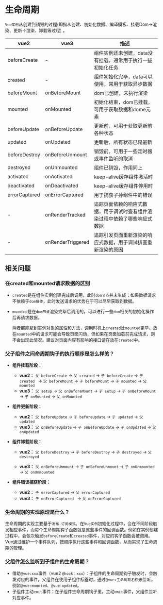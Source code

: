 # 生命周期

`Vue实例`从创建到销毁的过程(即指从创建、初始化数据、编译模板、挂载Dom→渲染、更新→渲染、卸载等过程) 。

| vue2          | vue3              | 描述                                                         |
| ------------- | ----------------- | ------------------------------------------------------------ |
| beforeCreate  | -             | 组件实例还未创建，data没有挂载，通常用于执行一些初始化任务   |
| created       | -             | 组件初始化完毕，data可以使用，常用于获取异步数据             |
| beforeMount   | onBeforeMount     | dom已创建，未执行渲染                                        |
| mounted       | onMounted         | 初始化结束，dom已挂载，可用于获取数据和dome元素              |
| beforeUpdate  | onBeforeUpdate    | 更新前，可用于获取更新前各种状态                             |
| updated       | onUpdated         | 更新后，所有状态已是最新                                     |
| beforeDestroy | onBeforeUnmount   | 销毁前，可用于一些定时器或事件监听的取消                     |
| destroyed     | onUnmounted       | 组件已销毁，作用同上                                         |
| activated     | onActivated       | keep-alive缓存组件激活时                                     |
| deactivated   | onDeactivated     | keep-alive缓存组件停用时                                     |
| errorCaptured | onErrorCaptured   | 用于捕获子孙组件中的错误                                     |
| -             | onRenderTracked   | 追踪页面依赖的响应式数据，用于调试时查看组件渲染过程中依赖了哪些响应式数据 |
| -             | onRenderTriggered | 追踪引发页面重新渲染的响应式数据，用于调试排查重新渲染的原因 |

## 相关问题

### 在created和mounted请求数据的区别

- `created`是在组件实例创建完成后调用，此时`dom节点`并未生成；如果数据请求不依赖于`dom操作`，此时发送请求的优势在于可以尽早获取到数据。

- `mounted`是在`dom节点`渲染完毕后调用的，可以进行一些`dom`相关的初始化操作后再请求数据。


  两者都能拿到实例对象的属性和方法，调用时机上`created`比`mounted`更早。放在`mounted`中的请求可能会导致页面闪动，但如果在页面加载前完成请求，则不会出现此情况。建议对页面内容有影响的接口请在放在`created`中。

### 父子组件之间命周期钩子的执行顺序是怎么样的？

- **组件挂载阶段：**
  - **vue2：** `父 beforeCreate` → `父 created` → `子 beforeCreate` → `子 created ` → `父 beforeMount` → `子 beforeMount` → `子 mounted` → `父 mounted`
  - **vue3：** `父 setup` → `父 onBeforeMount` → `子 setup` → `子 onBeforeMount` → `子 onMounted` → `父 onMounted`

- **组件更新阶段：**
  - **vue2：** `父 beforeUpdate` → `子 beforeUpdate` → `子 updated` → `父 updated`
  - **vue3：**  `父 onBeforeUpdate` → `子 onBeforeUpdate` → `子 onUpdated` → `父 onUpdated`

- **组件卸载阶段：**

  - **vue2：** `父 beforeDestroy` → `子 beforeDestroy` → `子 destroyed` → `父 destroyed`

  - **vue3：**  `父 onBeforeUnmount` → `子 onBeforeUnmount` → `子 onUnmounted ` → `父 onUnmounted `

- **组件错误捕获阶段：**

  - **vue2：**  `子 errorCaptured` → `父 errorCaptured` 
  - **vue3：**  `子 onErrorCaptured ` → `父 onErrorCaptured `

### 生命周期的实现原理是什么？

生命周期的实现主要基于`发布-订阅模式`。在`Vue实例`初始化过程中，会在不同阶段触发相应事件，而每个生命周期钩子函数就是这些事件的回调函数。例如在实例创建过程中，会依次触发`beforeCreate`和`created`事件，对应的钩子函数会被调用。Vue通过维护一个事件队列，按顺序执行这些事件和回调函数，从而实现了生命周期的管理。

### 父组件怎么监听到子组件的生命周期？

- 借助`@vue:xxx`事件（vue2 `@hook：xxx`）：子组件的生命周期钩子触发时，会触发对应的事件。父组件在使用子组件标签时，通过`@vue:生命周期名称`来监听，例如`@vue:mounted`、`@vue:updated`。
- 子组件主动`emit`事件：在子组件生命周期钩子里，主动`emit`事件，父组件监听对应事件。

